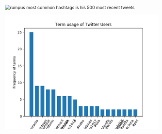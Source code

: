 ![rumpus most common hashtags is his 500 most recent tweets](/home/timor/Documents/Git/Twitter-Mining/figures/trumps_hashtags.png)

![Trumps most common hashtags is his 500 most recent tweets](/figures/trumps_hashtags.png)
